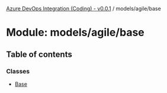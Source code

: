 [Azure DevOps Integration (Coding) - v0.0.1](../README.md) / models/agile/base

# Module: models/agile/base

## Table of contents

### Classes

- [Base](../classes/models_agile_base.Base.md)
